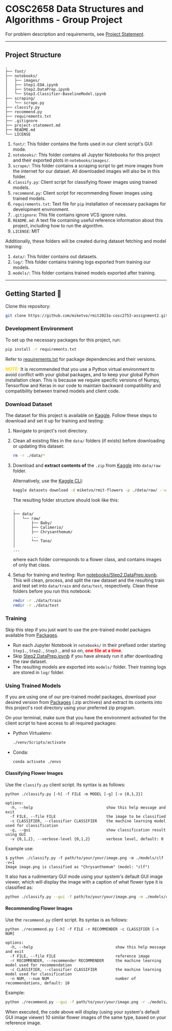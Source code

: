 # COSC2658 Data Structures and Algorithms - Group Project

For problem description and requirements, see [Project Statement](project-statement.md).

---


## Project Structure


```
.
├── font/
├── notebooks/
│   ├── images/
│   ├── Step1.EDA.ipynb
│   ├── Step2.DataPrep.ipynb
│   └── Step3.Classifier-BaselineModel.ipynb
├── scraping/
│   └── scrape.py
├── classify.py
├── recommend.py
├── requirements.txt
├── .gitignore
├── project-statement.md
├── README.md
└── LICENSE
```

1. `font/`: This folder contains the fonts used in our client script's GUI mode.
2. `notebooks/`: This folder contains all Jupyter Notebooks for this project and their exported plots in `notebooks/images/`.
3. `scrape/`: This folder contains a scraping script to get more images from the internet for our dataset. All downloaded images will also be in this folder.
4. `classify.py`: Client script for classifying flower images using trained models.
5. `recommend.py`: Client script for recommending flower images using trained models.
6. `requirements.txt`: Text file for `pip` installation of necessary packages for development environment.
7. `.gitignore`: This file contains ignore VCS ignore rules.
8. `README.md`: A text file containing useful reference information about this project, including how to run the algorithm.
9. `LICENSE`: MIT


Additionally, these folders will be created during dataset fetching and model training:

1. `data/`: This folder contains out datasets.
2. `log/`: This folder contains training logs exported from training our models.
3. `models/`: This folder contains trained models exported after training.

---


## Getting Started 🚀

Clone this repository:

```bash
git clone https://github.com/miketvo/rmit2023a-cosc2753-assignment2.git
```


### Development Environment

To set up the necessary packages for this project, run:

```bash
pip install -r requirements.txt
```

Refer to [requirements.txt](requirements.txt) for package dependencies and their versions.

<span style="color:gold">**NOTE:**</span> It is recommended that you use a Python virtual environment to avoid conflict with your global packages, and to keep your global Python installation clean. This is because we require specific versions of Numpy, Tensorflow and Keras in our code to maintain backward compatibility and compatibility between trained models and client code.


### Download Dataset

The dataset for this project is available on [Kaggle](https://kaggle.com/datasets/979207e9d5e6d91d26e8eb340941ae176c82fbdb2a25b4a436c273895ab96bb1). Follow these steps to download and set it up for training and testing:

1. Navigate to project's root directory.

2. Clean all existing files in the `data/` folders (if exists) before downloading or updating this dataset:

    ```bash
    rm -r ./data/*
    ```

3. Download and **extract contents of** the `.zip` from [Kaggle](https://kaggle.com/datasets/979207e9d5e6d91d26e8eb340941ae176c82fbdb2a25b4a436c273895ab96bb1) into `data/raw` folder.

   Alternatively, use the [Kaggle CLI](https://github.com/Kaggle/kaggle-api):

    ```bash
    kaggle datasets download -d miketvo/rmit-flowers -p ./data/raw/ --unzip
    ```
   
    The resulting folder structure should look like this:
    
    ```
    .
    ├── data/
    │   └── raw/
    │       ├── Baby/
    │       ├── Calimerio/
    │       ├── Chrysanthemum/
    │       ...
    │       └── Tana/
    │
    ...
    ```
    
    where each folder corresponds to a flower class, and contains images of only that class.

4. Setup for training and testing: Run [notebooks/Step2.DataPrep.ipynb](./notebooks/Step2.DataPrep.ipynb). This will clean, process, and split the raw dataset and the resulting train and test set into `data/train` and `data/test`, respectively. Clean these folders before you run this notebook:

    ```bash
    rmdir -r ./data/train
    rmdir -r ./data/test
    ```


### Training

Skip this step if you just want to use the pre-trained model packages available from [Packages](https://github.com/miketvo?tab=packages&repo_name=rmit2023a-cosc2753-assignment2).

- Run each Jupyter Notebook in `notebooks/` in their prefixed order starting `Step1.`, `Step2.`, `Step3.`, and so on, <span style="color:red">**one file at a time**</span>.
- Skip [Step2.DataPrep.ipynb](./notebooks/Step2.DataPrep.ipynb) if you have already run it after downloading the raw dataset.
- The resulting models are exported into `models/` folder. Their training logs are stored in `log/` folder.


### Using Trained Models

If you are using one of our pre-trained model packages, download your desired version from [Packages](https://github.com/miketvo?tab=packages&repo_name=rmit2023a-cosc2753-assignment2) (.zip archives) and extract its contents into this project's root directory using your preferred zip program.

On your terminal, make sure that you have the environment activated for the client script to have access to all required packages:

- Python Virtualenv:

   ```bash
   ./venv/Scripts/activate
   ```

- Conda:

   ```bash
   conda activate ./envs
   ```

#### Classifying Flower Images

Use the `classify.py` client script. Its syntax is as follows:

```text
python ./classify.py [-h] -f FILE -m MODEL [-g] [-v {0,1,2}]

options:
  -h, --help                                show this help message and exit
  -f FILE, --file FILE                      the image to be classified
  -c CLASSIFIER, --classifier CLASSIFIER    the machine learning model used for classification
  -g, --gui                                 show classification result using GUI
  -v {0,1,2}, --verbose-level {0,1,2}       verbose level, default: 0
```

Example use:

```text
$ python ./classify.py -f path/to/your/your/image.png -m ./models/clf -v=1
Image image.png is classified as "Chrysanthemum" (model: "clf")
```

It also has a rudimentary GUI mode using your system's default GUI image viewer, which will display the image with a caption of what flower type it is classified as:

```bash
python ./classify.py --gui -f path/to/your/your/image.png -m ./models/clf
```


#### Recommending Flower Images

Use the `recommend.py` client script. Its syntax is as follows:

```text
python ./recommend.py [-h] -f FILE -r RECOMMENDER -c CLASSIFIER [-n NUM]

options:
  -h, --help                                    show this help message and exit
  -f FILE, --file FILE                          reference image
  -r RECOMMENDER, --recommender RECOMMENDER     the machine learning model used for recommendation
  -c CLASSIFIER, --classifier CLASSIFIER        the machine learning model used for classification
  -n NUM, --num NUM                             number of recommendations, default: 10
```

Example:

```bash
python ./recommend.py --gui -f path/to/your/your/image.png -r ./models/rcm -c ./models/clf
```

When executed, the code above will display (using your system's default GUI image viewer) 10 similar flower images of the same type, based on your reference image.
